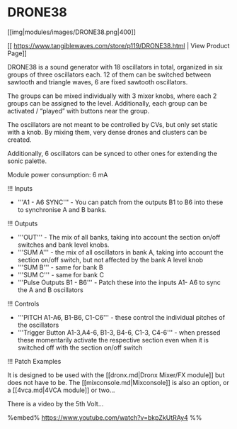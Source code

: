 # DRONE38

[[img|modules/images/DRONE38.png|400]]

[[ https://www.tangiblewaves.com/store/p119/DRONE38.html | View Product Page]]

DRONE38 is a sound generator with 18 oscillators in total, organized in six groups of three oscillators each. 12 of them can be switched between sawtooth and triangle waves, 6 are fixed sawtooth oscillators.

The groups can be mixed individually with 3 mixer knobs, where each 2 groups can be assigned to the level. Additionally, each group can be activated / “played” with buttons near the group.

The oscillators are not meant to be controlled by CVs, but only set static with a knob. By mixing them, very dense drones and clusters can be created.

Additionally, 6 oscillators can be synced to other ones for extending the sonic palette. 

Module power consumption: 6 mA

!!! Inputs
* '''A1 - A6 SYNC''' - You can patch from the outputs B1 to B6 into these to synchronise A and B banks.

!!! Outputs
* '''OUT''' - The mix of all banks, taking into account the section on/off switches and bank level knobs.
* '''SUM A''' - the mix of all oscillators in bank A, taking into account the section on/off switch, but not affected by the bank A level knob
* '''SUM B''' - same for bank B
* '''SUM C''' - same for bank C
* '''Pulse Outputs B1 - B6''' - Patch these into the inputs A1- A6 to sync the A and B oscillators

!!! Controls
* '''PITCH A1-A6, B1-B6, C1-C6''' - these control the individual pitches of the oscillators
* '''Trigger Button A1-3,A4-6, B1-3, B4-6, C1-3, C4-6''' - when pressed these momentarily activate the respective section even when it is switched off with the section on/off switch


!!! Patch Examples

It is designed to be used with the [[dronx.md|Dronx Mixer/FX module]] but does not have to be. The [[mixconsole.md|Mixconsole]] is also an option,  or a [[4vca.md|4VCA module]] or two...

There is a video by the 5th Volt...

%embed% https://www.youtube.com/watch?v=bkpZkUtRAy4 %%

